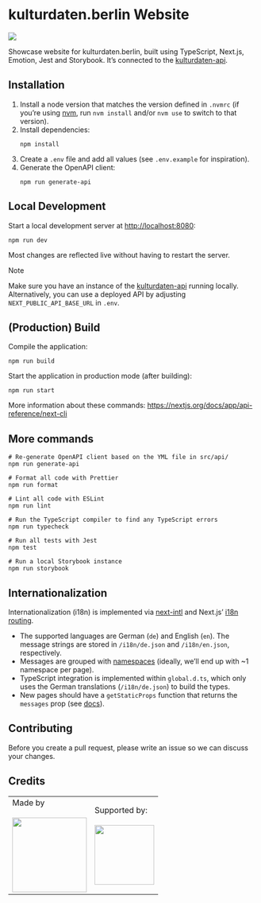 # kulturdaten.berlin Website

[![](https://img.shields.io/badge/Built%20with%20%E2%9D%A4%EF%B8%8F-at%20Technologiestiftung%20Berlin-blue)](https://www.technologiestiftung-berlin.de/)

Showcase website for kulturdaten.berlin, built using TypeScript, Next.js, Emotion, Jest and Storybook. It’s connected to the [kulturdaten-api](https://github.com/technologiestiftung/kulturdaten-api).

## Installation

1. Install a node version that matches the version defined in `.nvmrc` (if you’re using [nvm](https://github.com/nvm-sh/nvm), run `nvm install` and/or `nvm use` to switch to that version).
2. Install dependencies:
   ```shell
   npm install
   ```
3. Create a `.env` file and add all values (see `.env.example` for inspiration).
4. Generate the OpenAPI client:
   ```shell
   npm run generate-api
   ```

## Local Development

Start a local development server at <http://localhost:8080>:

```shell
npm run dev
```

Most changes are reflected live without having to restart the server.

> [!NOTE]
> Make sure you have an instance of the [kulturdaten-api](https://github.com/technologiestiftung/kulturdaten-api) running locally. Alternatively, you can use a deployed API by adjusting `NEXT_PUBLIC_API_BASE_URL` in `.env`.

## (Production) Build

Compile the application:

```shell
npm run build
```

Start the application in production mode (after building):

```shell
npm run start
```

More information about these commands: <https://nextjs.org/docs/app/api-reference/next-cli>

## More commands

```shell
# Re-generate OpenAPI client based on the YML file in src/api/
npm run generate-api

# Format all code with Prettier
npm run format

# Lint all code with ESLint
npm run lint

# Run the TypeScript compiler to find any TypeScript errors
npm run typecheck

# Run all tests with Jest
npm test

# Run a local Storybook instance
npm run storybook
```

## Internationalization

Internationalization (i18n) is implemented via [next-intl](https://next-intl-docs.vercel.app/) and Next.js’ [i18n routing](https://nextjs.org/docs/pages/building-your-application/routing/internationalization).

- The supported languages are German (`de`) and English (`en`). The message strings are stored in `/i18n/de.json` and `/i18n/en.json`, respectively.
- Messages are grouped with [namespaces](https://next-intl-docs.vercel.app/docs/usage/messages#structuring-messages) (ideally, we’ll end up with ~1 namespace per page).
- TypeScript integration is implemented within `global.d.ts`, which only uses the German translations (`/i18n/de.json`) to build the types.
- New pages should have a `getStaticProps` function that returns the `messages` prop (see [docs](https://next-intl-docs.vercel.app/docs/getting-started/pages-router)).

## Contributing

Before you create a pull request, please write an issue so we can discuss your changes.

## Credits

<table>
    <tr>
        <td>
            Made by
            <br />
            <br />
            <a href="https://www.technologiestiftung-berlin.de/">
                <img width="150" src="https://logos.citylab-berlin.org/logo-tsb-outline.svg" />
            </a>
        </td>
        <td>
            Supported by:
            <br />
            <br />
            <a src="https://www.berlin.de/sen/kultur/en/">
                <img width="120" src="https://logos.citylab-berlin.org/logo-berlin-senkueu-en.svg" />
            </a>
        </td>
    </tr>
</table>
